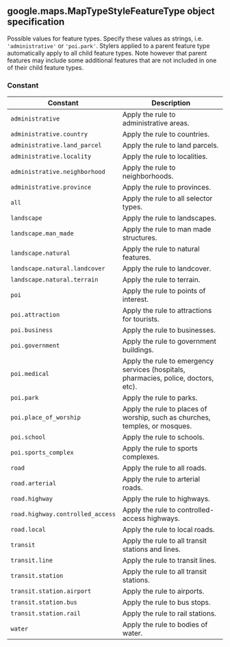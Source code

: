 <h2 id="MapTypeStyleFeatureType">
google.maps.MapTypeStyleFeatureType
object specification
</h2><p>Possible values for feature types. Specify these values as strings, i.e. <code>'administrative'</code> or <code>'poi.park'</code>. Stylers applied to a parent feature type automatically apply to all child feature types. Note however that parent features may include some additional features that are not included in one of their child feature types.</p><h3 id="devsite_header_172">Constant</h3><table summary="object MapTypeStyleFeatureType - Constants" width="100%">
<thead>
<tr><th>Constant</th>
<th>Description</th>
</tr></thead>
<tbody>
<tr>
<td><code>administrative</code></td>
<td>Apply the rule to administrative areas.</td>
</tr>
<tr>
<td><code>administrative.country</code></td>
<td>Apply the rule to countries.</td>
</tr>
<tr>
<td><code>administrative.land_parcel</code></td>
<td>Apply the rule to land parcels.</td>
</tr>
<tr>
<td><code>administrative.locality</code></td>
<td>Apply the rule to localities.</td>
</tr>
<tr>
<td><code>administrative.neighborhood</code></td>
<td>Apply the rule to neighborhoods.</td>
</tr>
<tr>
<td><code>administrative.province</code></td>
<td>Apply the rule to provinces.</td>
</tr>
<tr>
<td><code>all</code></td>
<td>Apply the rule to all selector types.</td>
</tr>
<tr>
<td><code>landscape</code></td>
<td>Apply the rule to landscapes.</td>
</tr>
<tr>
<td><code>landscape.man_made</code></td>
<td>Apply the rule to man made structures.</td>
</tr>
<tr>
<td><code>landscape.natural</code></td>
<td>Apply the rule to natural features.</td>
</tr>
<tr>
<td><code>landscape.natural.landcover</code></td>
<td>Apply the rule to landcover.</td>
</tr>
<tr>
<td><code>landscape.natural.terrain</code></td>
<td>Apply the rule to terrain.</td>
</tr>
<tr>
<td><code>poi</code></td>
<td>Apply the rule to points of interest.</td>
</tr>
<tr>
<td><code>poi.attraction</code></td>
<td>Apply the rule to attractions for tourists.</td>
</tr>
<tr>
<td><code>poi.business</code></td>
<td>Apply the rule to businesses.</td>
</tr>
<tr>
<td><code>poi.government</code></td>
<td>Apply the rule to government buildings.</td>
</tr>
<tr>
<td><code>poi.medical</code></td>
<td>Apply the rule to emergency services (hospitals, pharmacies, police, doctors, etc).</td>
</tr>
<tr>
<td><code>poi.park</code></td>
<td>Apply the rule to parks.</td>
</tr>
<tr>
<td><code>poi.place_of_worship</code></td>
<td>Apply the rule to places of worship, such as churches, temples, or mosques.</td>
</tr>
<tr>
<td><code>poi.school</code></td>
<td>Apply the rule to schools.</td>
</tr>
<tr>
<td><code>poi.sports_complex</code></td>
<td>Apply the rule to sports complexes.</td>
</tr>
<tr>
<td><code>road</code></td>
<td>Apply the rule to all roads.</td>
</tr>
<tr>
<td><code>road.arterial</code></td>
<td>Apply the rule to arterial roads.</td>
</tr>
<tr>
<td><code>road.highway</code></td>
<td>Apply the rule to highways.</td>
</tr>
<tr>
<td><code>road.highway.controlled_access</code></td>
<td>Apply the rule to controlled-access highways.</td>
</tr>
<tr>
<td><code>road.local</code></td>
<td>Apply the rule to local roads.</td>
</tr>
<tr>
<td><code>transit</code></td>
<td>Apply the rule to all transit stations and lines.</td>
</tr>
<tr>
<td><code>transit.line</code></td>
<td>Apply the rule to transit lines.</td>
</tr>
<tr>
<td><code>transit.station</code></td>
<td>Apply the rule to all transit stations.</td>
</tr>
<tr>
<td><code>transit.station.airport</code></td>
<td>Apply the rule to airports.</td>
</tr>
<tr>
<td><code>transit.station.bus</code></td>
<td>Apply the rule to bus stops.</td>
</tr>
<tr>
<td><code>transit.station.rail</code></td>
<td>Apply the rule to rail stations.</td>
</tr>
<tr>
<td><code>water</code></td>
<td>Apply the rule to bodies of water.</td>
</tr>
</tbody>
</table>